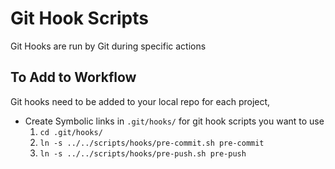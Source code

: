 # Git Hook Scripts

Git Hooks are run by Git during specific actions

## To Add to Workflow
Git hooks need to be added to your local repo for each project,
- Create Symbolic links in `.git/hooks/` for git hook scripts you want to use
  1. `cd .git/hooks/`
  2. `ln -s ../../scripts/hooks/pre-commit.sh pre-commit`
  3. `ln -s ../../scripts/hooks/pre-push.sh pre-push`
